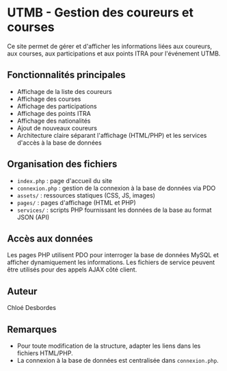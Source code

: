 # UTMB - Gestion des coureurs et courses

Ce site permet de gérer et d'afficher les informations liées aux coureurs, aux courses, aux participations et aux points ITRA pour l'événement UTMB.

## Fonctionnalités principales
- Affichage de la liste des coureurs
- Affichage des courses
- Affichage des participations
- Affichage des points ITRA
- Affichage des nationalités
- Ajout de nouveaux coureurs
- Architecture claire séparant l'affichage (HTML/PHP) et les services d'accès à la base de données

## Organisation des fichiers
- `index.php` : page d'accueil du site
- `connexion.php` : gestion de la connexion à la base de données via PDO
- `assets/` : ressources statiques (CSS, JS, images)
- `pages/` : pages d'affichage (HTML et PHP)
- `services/` : scripts PHP fournissant les données de la base au format JSON (API)

## Accès aux données
Les pages PHP utilisent PDO pour interroger la base de données MySQL et afficher dynamiquement les informations. Les fichiers de service peuvent être utilisés pour des appels AJAX côté client.

## Auteur
Chloé Desbordes

## Remarques
- Pour toute modification de la structure, adapter les liens dans les fichiers HTML/PHP.
- La connexion à la base de données est centralisée dans `connexion.php`.
